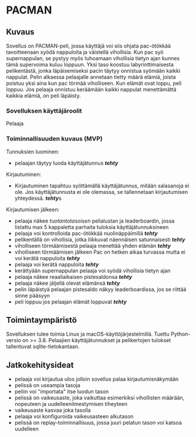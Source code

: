# PACMAN

## Kuvaus
Sovellus on PACMAN-peli, jossa käyttäjä voi siis ohjata pac-ötökkää tavoitteenaan syödä nappuloita ja väistellä vihollisia. Kun pac syö supernappulan, se pystyy myös tuhoamaan vihollisia tietyn ajan kunnes tämä supervoima kuluu loppuun. Yksi taso koostuu labyrinttimaisesta pelikentästä, jonka läpäisemiseksi pacin täytyy onnistua syömään kaikki nappulat. Pelin alkaessa pelaajalle annetaan tietty määrä elämiä, joista poistuu yksi aina kun pac törmää viholliseen. Kun elämät ovat loppu, peli loppuu. Jos pelaaja onnistuu keräämään kaikki nappulat menettämättä kaikkia elämiä, on peli läpäisty.

### Sovelluksen käyttäjäroolit
Pelaaja

### Toiminnallisuuden kuvaus (MVP)
Tunnuksien luominen:
- pelaajan täytyy luoda käyttäjätunnus ***tehty***

Kirjautuminen:
- Kirjautuminen tapahtuu syöttämällä käyttäjätunnus, mitään salasanoja ei ole. Jos käyttäjätunnusta ei ole olemassa, se tallennetaan kirjautumisen yhteydessä. ***tehty***s

Kirjautumisen jälkeen:
- pelaaja näkee *tuotantotasoisen* pelialustan ja leaderboardin, jossa listattu max 5 kappaletta parhaita tuloksia käyttäjätunnuksineen
- pelaaja voi kontrolloida pac-ötökkää nuolinäppäimillä ***tehty***
- pelikentällä on vihollisia, jotka liikkuvat näennäisen satunnaisesti ***tehty***
- viholliseen törmäämisestä pelaaja menettää yhden elämän ***tehty***
- viholliseen törmäämisen jälkeen Pac on hetken aikaa turvassa mutta ei voi kerätä nappuloita ***tehty***
- pelaaja voi kerätä nappuloita ***tehty***
- kerättyään supernappulan pelaaja voi syödä vihollisia tietyn ajan
- pelaaja näkee reaaliaikaisen pistesaldonsa ***tehty***
- pelaaja näkee jäljellä olevat elämänsä ***tehty***
- pelin läpäistyä pelaajan pistesaldo näkyy leaderboardissa, jos se riittää sinne pääsyyn
- peli loppuu jos pelaajan elämät loppuvat ***tehty***


## Toimintaympäristö
Sovelluksen tulee toimia Linux ja macOS-käyttöjärjestelmillä. Tuettu Python-versio on >= 3.8. Pelaajien käyttäjätunnukset ja pelikertojen tulokset tallentuvat sqlite-tietokantaan.

## Jatkokehitysideat
- pelaaja voi kirjautua ulos jolloin sovellus palaa kirjautumisnäkymään
- pelissä on useampia tasoja
- peliin voi "importata" itse luodun tason
- pelissä on vaikeusaste, joka vaikuttaa esimerkiksi vihollisten määrään, nopeuteen ja uudelleenilmestymisen tiheyteen
- vaikeusaste kasvaa joka tasolla
- pelaaja voi konfiguroida vaikeusasteen alkutason
- pelissä on replay-toiminnallisuus, jossa juuri pelatun tason voi katsoa uudelleen
